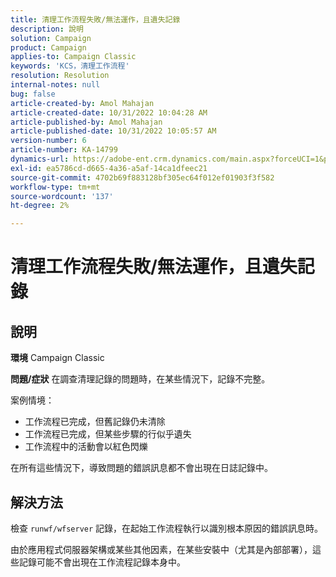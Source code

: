```yaml
---
title: 清理工作流程失敗/無法運作，且遺失記錄
description: 說明
solution: Campaign
product: Campaign
applies-to: Campaign Classic
keywords: 'KCS，清理工作流程'
resolution: Resolution
internal-notes: null
bug: false
article-created-by: Amol Mahajan
article-created-date: 10/31/2022 10:04:28 AM
article-published-by: Amol Mahajan
article-published-date: 10/31/2022 10:05:57 AM
version-number: 6
article-number: KA-14799
dynamics-url: https://adobe-ent.crm.dynamics.com/main.aspx?forceUCI=1&pagetype=entityrecord&etn=knowledgearticle&id=271ea964-0359-ed11-9561-6045bd006079
exl-id: ea5786cd-d665-4a36-a5af-14ca1dfeec21
source-git-commit: 4702b69f883128bf305ec64f012ef01903f3f582
workflow-type: tm+mt
source-wordcount: '137'
ht-degree: 2%

---
```


# 清理工作流程失敗/無法運作，且遺失記錄

## 說明

<b>環境</b>
Campaign Classic


<b>問題/症狀</b>
在調查清理記錄的問題時，在某些情況下，記錄不完整。

案例情境：

- 工作流程已完成，但舊記錄仍未清除
- 工作流程已完成，但某些步驟的行似乎遺失
- 工作流程中的活動會以紅色閃爍


在所有這些情況下，導致問題的錯誤訊息都不會出現在日誌記錄中。


## 解決方法


檢查 `runwf/wfserver` 記錄，在起始工作流程執行以識別根本原因的錯誤訊息時。

由於應用程式伺服器架構或某些其他因素，在某些安裝中（尤其是內部部署），這些記錄可能不會出現在工作流程記錄本身中。
